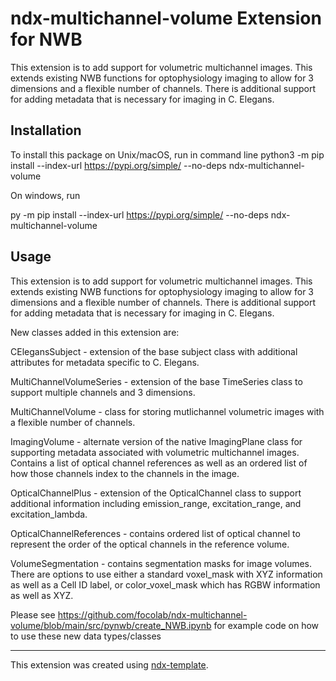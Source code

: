 # ndx-multichannel-volume Extension for NWB

This extension is to add support for volumetric multichannel images. This
extends existing NWB functions for optophysiology imaging to allow for 
3 dimensions and a flexible number of channels. There is additional support
for adding metadata that is necessary for imaging in C. Elegans.

## Installation

To install this package on Unix/macOS, run in command line
python3 -m pip install --index-url https://pypi.org/simple/ --no-deps ndx-multichannel-volume

On windows, run 

py -m pip install --index-url https://pypi.org/simple/ --no-deps ndx-multichannel-volume


## Usage

This extension is to add support for volumetric multichannel images. This 
extends existing NWB functions for optophysiology imaging to allow for 
3 dimensions and a flexible number of channels. There is additional support
for adding metadata that is necessary for imaging in C. Elegans. 

New classes added in this extension are:

CElegansSubject - extension of the base subject class with additional attributes
for metadata specific to C. Elegans.

MultiChannelVolumeSeries - extension of the base TimeSeries class to support 
multiple channels and 3 dimensions.

MultiChannelVolume - class for storing mutlichannel volumetric images with 
a flexible number of channels. 

ImagingVolume - alternate version of the native ImagingPlane class for supporting
metadata associated with volumetric multichannel images. Contains a list of optical
channel references as well as an ordered list of how those channels index to the 
channels in the image.

OpticalChannelPlus - extension of the OpticalChannel class to support additional
information including emission_range, excitation_range, and excitation_lambda.

OpticalChannelReferences - contains ordered list of optical channel to represent the 
order of the optical channels in the reference volume.

VolumeSegmentation - contains segmentation masks for image volumes. There are options 
to use either a standard voxel_mask with XYZ information as well as a Cell ID label,
or color_voxel_mask which has RGBW information as well as XYZ.

Please see https://github.com/focolab/ndx-multichannel-volume/blob/main/src/pynwb/create_NWB.ipynb for example code on how to use these new data types/classes

---
This extension was created using [ndx-template](https://github.com/nwb-extensions/ndx-template).
